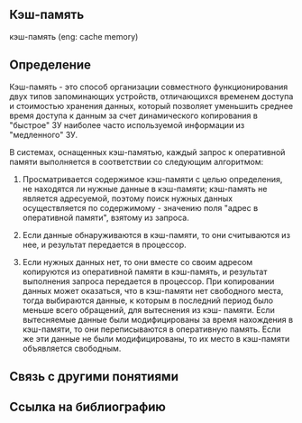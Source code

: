 ## Кэш-память
кэш-память (eng: cache memory) 

## Определение
Кэш-память - это способ организации совместного функционирования двух типов запоминающих устройств, отличающихся временем доступа и стоимостью хранения данных, который позволяет уменьшить среднее время доступа к данным за счет динамического копирования в "быстрое" ЗУ наиболее часто используемой информации из "медленного" ЗУ.

В системах, оснащенных кэш-памятью, каждый запрос к оперативной памяти
выполняется в соответствии со следующим алгоритмом:

1. Просматривается содержимое кэш-памяти с целью определения, не
находятся ли нужные данные в кэш-памяти; кэш-память не является
адресуемой, поэтому поиск нужных данных осуществляется по
содержимому - значению поля &quot;адрес в оперативной памяти&quot;, взятому из
запроса.

2. Если данные обнаруживаются в кэш-памяти, то они считываются из нее, и
результат передается в процессор.

3. Если нужных данных нет, то они вместе со своим адресом копируются из
оперативной памяти в кэш-память, и результат выполнения запроса
передается в процессор. При копировании данных может оказаться, что в
кэш-памяти нет свободного места, тогда выбираются данные, к которым в
последний период было меньше всего обращений, для вытеснения из кэш-
памяти. Если вытесняемые данные были модифицированы за время
нахождения в кэш-памяти, то они переписываются в оперативную память.
Если же эти данные не были модифицированы, то их место в кэш-памяти
объявляется свободным.
## Связь с другими понятиями

## Cсылка на библиографию

